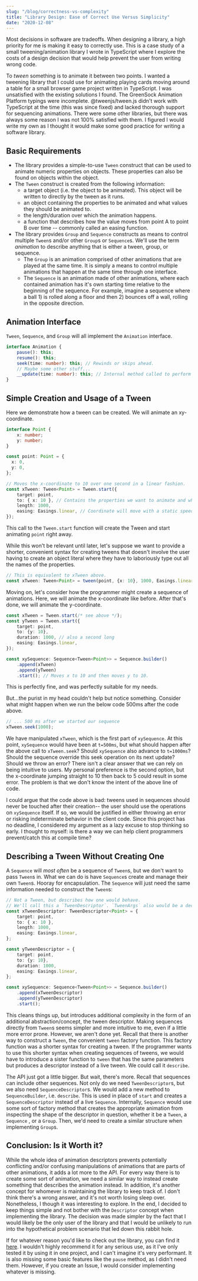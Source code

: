 ```yaml
---
slug: "/blog/correctness-vs-complexity"
title: "Library Design: Ease of Correct Use Versus Simplicity"
date: "2020-12-08"
--- 
```


Most decisions in software are tradeoffs. When designing a library, a high priority for me is making it easy to correctly use. This is a case study of a small tweening/animation library I wrote in TypeScript where I explore the costs of a design decision that would help prevent the user from writing wrong code.

To *tween* something is to animate it between two points. I wanted a tweening library that I could use for animating playing cards moving around a table for a small browser game project written in TypeScript. I was unsatisfied with the existing solutions I found. The GreenSock Animation Platform typings were incomplete. @tweenjs/tween.js didn't work with TypeScript at the time (this was since fixed) and lacked thorough support for sequencing animations. There were some other libraries, but there was always some reason I was not 100% satisfied with them. I figured I would write my own as I thought it would make some good practice for writing a software library.

## Basic Requirements

* The library provides a simple-to-use `Tween` construct that can be used to animate numeric properties on objects. These properties can also be found on objects within the object.
* The `Tween` construct is created from the following information:
  * a target object (i.e. the object to be animated). This object will be written to directly by the tween as it runs.
  * an object containing the properties to be animated and what values they should be animated to.
  * the length/duration over which the animation happens.
  * a function that describes how the value moves from point A to point B over time -- commonly called an easing function.
* The library provides `Group` and `Sequence` constructs as means to control multiple `Tween`s and/or other `Group`s  or `Sequence`s. We'll use the term *animation* to describe anything that is either a tween, group, or sequence.
  * The `Group` is an animation comprised of other animations that are played at the same time. It is simply a means to control multiple animations that happen at the same time through one interface.
  * The `Sequence` is an animation made of other animations, where each contained animation has it's own starting time relative to the beginning of the sequence. For example, imagine a sequence where a ball 1) is rolled along a floor and then 2) bounces off a wall, rolling in the opposite direction.

## Animation Interface

`Tween`, `Sequence`, and `Group` will all implement the `Animation` interface.

```ts
interface Animation {
    pause(): this;
    resume(): this;
    seek(time: number): this; // Rewinds or skips ahead.
    // Maybe some other stuff...
    __update(time: number): this; // Internal method called to perform the update.
}
```

## Simple Creation and Usage of a Tween

Here we demonstrate how a tween can be created. We will animate an xy-coordinate.

```ts
interface Point {
    x: number;
    y: number;
}

const point: Point = {
  x: 0,
  y: 0,
};

// Moves the x-coordinate to 10 over one second in a linear fashion.
const xTween: Tween<Point> = Tween.start({
    target: point,
    to: { x: 10 }, // Contains the properties we want to animate and what to animate them to.
    length: 1000,
    easing: Easings.linear, // Coordinate will move with a static speed through the animation.
});
```

This call to the `Tween.start` function will create the Tween and start animating `point` right away.

While this won't be relevant until later, let's suppose we want to provide a shorter, convenient syntax for creating tweens that doesn't involve the user having to create an object literal where they have to laboriously type out all the names of the properties.

```ts
// This is equivalent to xTween above.
const xTween: Tween<Point> = tween(point, {x: 10}, 1000, Easings.linear);
```

Moving on, let's consider how the programmer might create a sequence of animations. Here, we will animate the x-coordinate like before. After that's done, we will animate the y-coordinate.

```ts
const xTween = Tween.start(/* see above */);
const yTween = Tween.start({
    target: point,
    to: {y: 10},
    duration: 1000, // also a second long
    easing: Easings.linear,
});

const xySequence: Sequence<Tween<Point>> = Sequence.builder()
	.append(xTween)
	.append(yTween)
	.start(); // Moves x to 10 and then moves y to 10.
```

This is perfectly fine, and was perfectly suitable for my needs.

But...the purist in my head couldn't help but notice something. Consider what might happen when we run the below code 500ms after the code above.

```ts
// ... 500 ms after we started our sequence
xTween.seek(1000);
```

We have manipulated `xTween`, which is the first part of `xySequence`. At this point, `xySequence` would have been at `t=500ms`, but what should happen after the above call to `xTween.seek`? Should `xySequence` also advance to `t=1000ms`? Should the sequence override this seek operation on its next update? Should we throw an error? There isn't a clear answer that we can rely on being intuitive to users. My personal preference is the second option, but the x-coordinate jumping straight to 10 then back to 5 could result in some error. The problem is that we don't know the intent of the above line of code.

I could argue that the code above is bad: tweens used in sequences should never be touched after their creation-- the user should use the operations on `xySequence` itself. If so, we would be justified in either throwing an error or risking indeterminate behavior in the client code. Since this project has no deadline, I considered my argument as a lazy excuse to stop thinking so early. I thought to myself: is there a way we can help client programmers prevent/catch this at compile time?

## Describing a Tween Without Creating One

A `Sequence` will *most often* be a sequence of `Tween`s, but we don't want to pass `Tween`s in. What we can do is have `Sequence`s create and manage their own `Tween`s. Hooray for encapsulation. The `Sequence` will just need the same information needed to construct  the `Tween`s:

```ts
// Not a Tween, but describes how one would behave.
// We'll call this a `TweenDescriptor`. `TweenArgs` also would be a decent name.
const xTweenDescriptor: TweenDescriptor<Point> = { 
    target: point,
    to: { x: 10 },
    length: 1000,
    easing: Easings.linear,
};

const yTweenDescriptor = {
    target: point,
    to: {y: 10},
    duration: 1000,
    easing: Easings.linear,
};

const xySequence: Sequence<Tween<Point>> = Sequence.builder()
	.append(xTweenDescriptor)
	.append(yTweenDescriptor)
	.start();
```

This cleans things up, but introduces additional complexity in the form of an additional abstraction/concept, the tween descriptor. Making sequences directly from `Tween`s seems simpler and more intuitive to me, even if a little more error prone. However, we aren't done yet. Recall that there is another way to construct a `Tween`, the convenient `tween` factory function. This factory function was a shorter syntax for creating a tween. If the programmer wants to use this shorter syntax when creating sequences of tweens, we would have to introduce a sister function to `tween` that has the same parameters but produces a descriptor instead of a live tween. We could call it `describe`.

The API just got a little bigger. But wait, there's more. Recall that sequences can include other sequences. Not only do we need `TweenDescriptor`s, but we also need `SequenceDescriptor`s. We would add a new method to `SequenceBuilder`, i.e. `describe`. This is used in place of `start` and creates a `SequenceDescriptor` instead of a live `Sequence`. Internally, `Sequence` would use some sort of factory method that creates the appropriate animation from inspecting the shape of the descriptor in question, whether it be a `Tween`, a `Sequence` , or a `Group`. Then, we'd need to create a similar structure when implementing `Group`s.

## Conclusion: Is it Worth it?

While the whole idea of animation descriptors prevents potentially conflicting and/or confusing manipulations of animations that are parts of other animations, it adds a lot more to the API. For every way there is to create some sort of animation, we need a similar way to instead create something that describes the animation instead. In addition, it's another concept for whomever is maintaining the library to keep track of. I don't think there's a wrong answer, and it's not worth losing sleep over. Nonetheless, I though it was interesting to explore. In the end, I decided to keep things simple and not bother with the `Descriptor` concept when implementing the library. The decision was made simpler by the fact that I would likely be the only user of the library and that I would be unlikely to run into the hypothetical problem scenario that led down this rabbit hole.

If for whatever reason you'd like to check out the library, you can find it [here](https://github.com/andrewkolos/ts-tween). I wouldn't highly recommend it for any serious use, as it I've only tested it by using it in one project, and I can't imagine it's very performant. It is also missing some basic features like the `pause` method, as I didn't need them. However, if you create an Issue, I would consider implementing whatever is missing.

